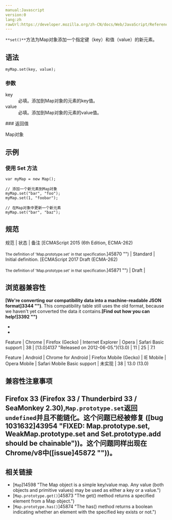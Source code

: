 ```yaml
---
manual:Javascript
version:0
lang:zh
rawUrl:https://developer.mozilla.org/zh-CN/docs/Web/JavaScript/Reference/Global_Objects/Map/set
---
```








`**set()**`方法为Map对象添加一个指定键（key）和值（value）的新元素。


## 语法<a name="语法"></a>

```
myMap.set(key, value);
```

### 参数<a name="参数"></a>
<dl><dt id=''>key</dt><dd>必填。添加到Map对象的元素的key值。</dd><dt id=''>value</dt><dd>必填。添加到Map对象的元素的value值。</dd></dl>
### 返回值<a name="返回值"></a>


Map对象


## 示例<a name="示例"></a>

### 使用 Set 方法<a name="使用_Set_方法"></a>

```
var myMap = new Map();

// 添加一个新元素到Map对象
myMap.set("bar", "foo");
myMap.set(1, "foobar");

// 在Map对象中更新一个新元素
myMap.set("bar", "baz");
```

## 规范<a name="规范"></a>

规范 | 状态 | 备注 
[ECMAScript 2015 (6th Edition, ECMA-262)<br></br><small>The definition of &#39;Map.prototype.set&#39; in that specification.</small>]45870 "") | Standard | Initial definition. 
[ECMAScript 2017 Draft (ECMA-262)<br></br><small>The definition of &#39;Map.prototype.set&#39; in that specification.</small>]45871 "") | Draft |  


## 浏览器兼容性<a name="浏览器兼容性"></a>






**[We&#39;re converting our compatibility data into a machine-readable JSON format]3344 "")**. This compatibility table still uses the old format, because we haven&#39;t yet converted the data it contains.**[Find out how you can help!]3392 "")**


* 
* 


Feature | Chrome | Firefox (Gecko) | Internet Explorer | Opera | Safari 
Basic support | 38 | [13.0]4137 "Released on 2012-06-05.")(13.0) | 11 | 25 | 7.1 


Feature | Android | Chrome for Android | Firefox Mobile (Gecko) | IE Mobile | Opera Mobile | Safari Mobile 
Basic support | 未实现 | 38 | 13.0 (13.0) 


## 兼容性注意事项<a name="兼容性注意事项"></a>

## Firefox 33 (Firefox 33 / Thunderbird 33 / SeaMonkey 2.30),`Map.prototype.set`返回`undefined`并且不能链化。这个问题已经被修复 ([bug 1031632]43954 "FIXED: Map.prototype.set, WeakMap.prototype.set and Set.prototype.add should be chainable"))。这个问题同样出现在Chrome/v8中([issue]45872 ""))。<a name="Firefox_33_(Firefox_33_Thunderbird_33_SeaMonkey_2.30)_Map.prototype.set_返回_undefined_并且不能链化。这个问题已经被修复_(bug_1031632)。这个问题同样出现在Chromev8中(issue)。"></a>

## 相关链接<a name="相关链接"></a>

* [`Map`]14598 "The Map object is a simple key/value map. Any value (both objects and primitive values) may be used as either a key or a value.")
* [`Map.prototype.get()`]45873 "The get() method returns a specified element from a Map object.")
* [`Map.prototype.has()`]45874 "The has() method returns a boolean indicating whether an element with the specified key exists or not.")





